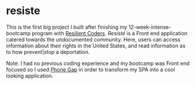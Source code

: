 # resiste

This is the first big project I built after finishing my 12-week-intense-bootcamp program with [Resilient Coders](https://resilientcoders.org).
*Resisté* is a Front end application catered towards the undocumented community. Here, users can access information about their rights in the United States, and read information as to how prevent|stop a deportation.

Note: I had no previous coding experience and my bootcamp was Front end focused so I used [Phone Gap](https://phonegap.com) in order to transform my SPA into a cool looking application.
